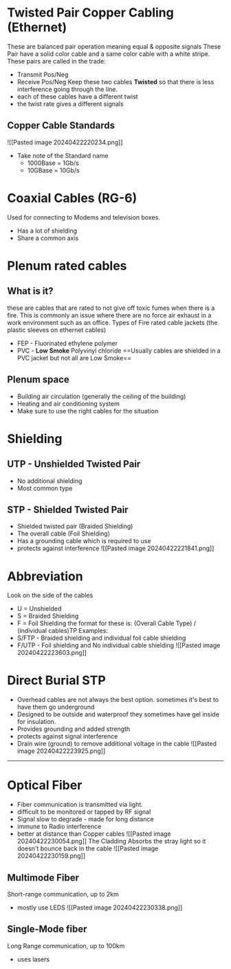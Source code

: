 # Twisted Pair Copper Cabling (Ethernet)
These are balanced pair operation meaning equal & opposite signals
These Pair have a solid color cable and a same color cable with a white stripe. 
These pairs are called in the trade:
- Transmit Pos/Neg
- Receive Pos/Neg
Keep these two cables **Twisted** so that there is less interference going through the line.
- each of these cables have a different twist
- the twist rate gives a different signals
## Copper Cable Standards
![[Pasted image 20240422220234.png]]
- Take note of the Standard name
	- 1000Base = 1Gb/s
	- 10GBase = 10Gb/s
# Coaxial Cables (RG-6)
Used for connecting to Modems and television boxes.
- Has a lot of shielding 
- Share a common axis
# Plenum rated cables
## What is it?
these are cables that are rated to not give off toxic fumes when there is a fire. This is commonly an issue where there are no force air exhaust in a work environment such as an office.
Types of Fire rated cable jackets (the plastic sleeves on ethernet cables)
- FEP - Fluorinated ethylene polymer
- PVC - **Low Smoke** Polyvinyl chloride
==Usually cables are shielded in a PVC jacket but not all are Low Smoke==
## Plenum space
- Building air circulation (generally the ceiling of the building)
- Heating and air conditioning system
- Make sure to use the right cables for the situation

# Shielding
## UTP - Unshielded Twisted Pair
- No additional shielding
- Most common type
## STP - Shielded Twisted Pair
- Shielded twisted pair (Braided Shielding)
- The overall cable (Foil Shielding)
- Has a grounding cable which is required to use
- protects against interference 
![[Pasted image 20240422221841.png]]
# Abbreviation
Look on the side of the cables
- U = Unshielded
- S = Braided Shielding
- F = Foil Shielding
the format for these is:
(Overall Cable Type) / (individual cables)TP
Examples:
- S/FTP - Braided shielding and individual foil cable shielding
- F/UTP - Foil shielding and No individual cable shielding
![[Pasted image 20240422223603.png]]
# Direct Burial STP
- Overhead cables are not always the best option. sometimes it's best to have them go underground
- Designed to be outside and waterproof they sometimes have gel inside for insulation.
- Provides grounding and added strength
- protects against signal interference
- Drain wire (ground) to remove additional voltage in the cable
![[Pasted image 20240422223925.png]]
---
# Optical Fiber
- Fiber communication is transmitted via light.
- difficult to be monitored or tapped by RF signal
- Signal slow to degrade - made for long distance
- immune to Radio interference
- better at distance than Copper cables
![[Pasted image 20240422230054.png]]
The Cladding Absorbs the stray light so it doesn't bounce back in the cable
![[Pasted image 20240422230159.png]]
## Multimode Fiber
Short-range communication, up to 2km
- mostly use LEDS
![[Pasted image 20240422230338.png]]
## Single-Mode fiber
Long Range communication, up to 100km
- uses lasers
